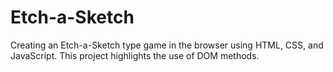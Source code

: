 # Etch-a-Sketch
Creating an Etch-a-Sketch type game in the browser using HTML, CSS, and JavaScript. This project highlights the use of DOM methods.

